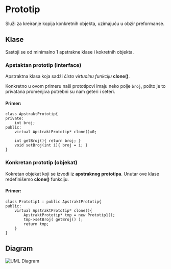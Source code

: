 # Prototip
Služi za kreiranje kopija konkretnih objekta, uzimajuću u obzir preformanse.

## Klase
Sastoji se od minimalno 1 apstrakne klase i kokretnih objekta.

### Apstaktan prototip (interface)
Apstraktna klasa koja sadži *čisto virtualnu funkciju* **clone()**.

Konkretno u ovom primeru naši prototipovi imaju neko polje `broj`, pošto je to privatana promenjiva potrebni su nam geteri i seteri.

#### Primer:
```
class ApstraktPrototip{
private:
	int broj;
public:
	virtual ApstraktPrototip* clone()=0;

	int getBroj(){ return broj; }
	void setBroj(int i){ broj = i; }
}
```

### Konkretan prototip (objekat)
Kokretan objekat koji se izvodi iz **apstraknog prototipa**. Unutar ove klase redefinišemo **clone()** funkciju.

#### Primer:
```
class Prototip1 : public ApstraktPrototip{
public:
	virtual ApstraktPrototip* clone(){
		ApstraktPrototip* tmp = new Prototip1();
		tmp->setBroj( getBroj() );
		return tmp;
	}
}
```

## Diagram

![UML Diagram](https://upload.wikimedia.org/wikipedia/commons/thumb/1/14/Prototype_UML.svg/1200px-Prototype_UML.svg.png)
